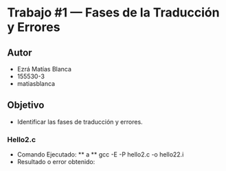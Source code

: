 # Trabajo #1 — Fases de la Traducción y Errores
## Autor
 * Ezrá Matías Blanca
 * 155530-3
 * matiasblanca
## Objetivo
 * Identificar las fases de traducción y errores.
 
 ### Hello2.c
 * Comando Ejecutado:
 ** a
 ** gcc -E -P hello2.c -o hello22.i
 * Resultado o error obtenido: 
